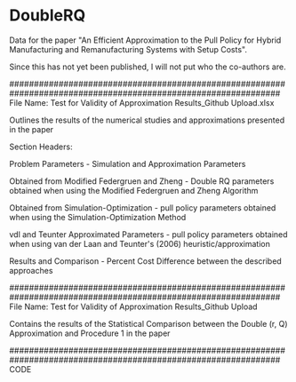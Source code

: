 # DoubleRQ
Data for the paper "An Efficient Approximation to the Pull Policy for Hybrid Manufacturing and Remanufacturing Systems with Setup Costs".

Since this has not yet been published, I will not put who the co-authors are.



###############################################################################################################
File Name: Test for Validity of Approximation Results_Github Upload.xlsx

Outlines the results of the numerical studies and approximations presented in the paper

Section Headers:

Problem Parameters - Simulation and Approximation Parameters

Obtained from Modified Federgruen and Zheng	 - Double RQ parameters obtained when using the Modified Federgruen and Zheng Algorithm

Obtained from Simulation-Optimization	 - pull policy parameters obtained when using the Simulation-Optimization Method

vdl and Teunter Approximated Parameters	- pull policy parameters obtained when using van der Laan and Teunter's (2006) heuristic/approximation

Results and Comparison - Percent Cost Difference between the described approaches

###############################################################################################################
File Name: Test for Validity of Approximation Results_Github Upload

Contains the results of the Statistical Comparison between the Double (r, Q) Approximation and Procedure 1 in the paper


###############################################################################################################
CODE

